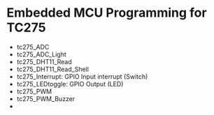 # Embedded MCU Programming for TC275

- tc275_ADC
- tc275_ADC_Light
- tc275_DHT11_Read
- tc275_DHT11_Read_Shell
- tc275_Interrupt: GPIO Input interrupt (Switch)
- tc275_LEDtoggle: GPIO Output (LED)
- tc275_PWM
- tc275_PWM_Buzzer
- 
